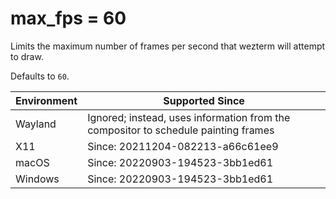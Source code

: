 # max_fps = 60

Limits the maximum number of frames per second that wezterm will
attempt to draw.

Defaults to `60`.

| Environment | Supported Since |
|-------------|-----------------|
| Wayland     | Ignored; instead, uses information from the compositor to schedule painting frames |
| X11         | Since: 20211204-082213-a66c61ee9 |
| macOS       | Since: 20220903-194523-3bb1ed61 |
| Windows     | Since: 20220903-194523-3bb1ed61 |

